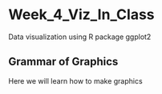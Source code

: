 # Week_4_Viz_In_Class
Data visualization using R package ggplot2

## Grammar of Graphics
Here we will learn how to make graphics